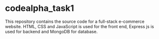 # codealpha_task1
 This repository contains the source code for a full-stack e-commerce website. HTML, CSS and JavaScript is used for the front end, Express js is used for backend and MongoDB for database.
